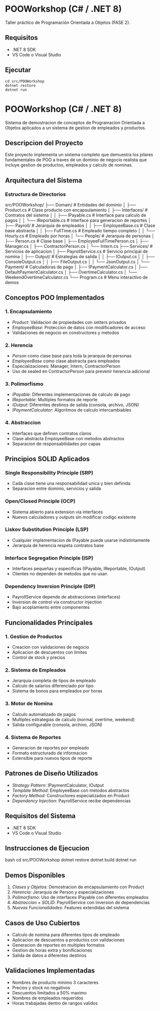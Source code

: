 # POOWorkshop (C# / .NET 8)

Taller práctico de Programación Orientada a Objetos (FASE 2).

## Requisitos
- .NET 8 SDK
- VS Code o Visual Studio

## Ejecutar
```
cd src/POOWorkshop
dotnet restore
dotnet run
```
# POOWorkshop (C# / .NET 8)

Sistema de demostracion de conceptos de Programacion Orientada a Objetos aplicados a un sistema de gestion de empleados y productos.

## Descripcion del Proyecto

Este proyecto implementa un sistema completo que demuestra los pilares fundamentales de POO a traves de un dominio de negocio realista que incluye gestion de productos, empleados y calculo de nominas.

## Arquitectura del Sistema

### Estructura de Directorios


src/POOWorkshop/
├── Domain/                 # Entidades del dominio
│   ├── Product.cs         # Clase producto con encapsulamiento
│   ├── Interfaces/        # Contratos del sistema
│   │   ├── IPayable.cs   # Interface para calculo de pagos
│   │   └── IReportable.cs # Interface para generacion de reportes
│   ├── Payroll/          # Jerarquia de empleados
│   │   ├── EmployeeBase.cs    # Clase base abstracta
│   │   ├── FullTime.cs        # Empleado tiempo completo
│   │   └── Hourly.cs          # Empleado por horas
│   └── People/           # Jerarquia de personas
│       ├── Person.cs              # Clase base
│       ├── EmployeeFullTimePerson.cs
│       ├── Manager.cs
│       ├── ContractorPerson.cs
│       └── Intern.cs
├── Services/             # Servicios de aplicacion
│   ├── PayrollService.cs # Servicio principal de nomina
│   ├── Output/          # Estrategias de salida
│   │   ├── IOutput.cs
│   │   ├── ConsoleOutput.cs
│   │   ├── FileOutput.cs
│   │   └── JsonOutput.cs
│   └── Payment/         # Calculadoras de pago
│       ├── IPaymentCalculator.cs
│       ├── DefaultPaymentCalculator.cs
│       ├── OvertimeCalculator.cs
│       └── WeekendOvertimeCalculator.cs
└── Program.cs           # Menu interactivo de demos


## Conceptos POO Implementados

### 1. Encapsulamiento

- *Product*: Validacion de propiedades con setters privados
- *EmployeeBase*: Proteccion de datos con modificadores de acceso
- Validaciones de negocio en constructores y metodos

### 2. Herencia

- *Person* como clase base para toda la jerarquia de personas
- *EmployeeBase* como clase abstracta para empleados
- Especializaciones: Manager, Intern, ContractorPerson
- Uso de sealed en ContractorPerson para prevenir herencia adicional

### 3. Polimorfismo

- *IPayable*: Diferentes implementaciones de calculo de pago
- *IReportable*: Multiples formatos de reporte
- *IOutput*: Diferentes destinos de salida (consola, archivo, JSON)
- *IPaymentCalculator*: Algoritmos de calculo intercambiables

### 4. Abstraccion

- Interfaces que definen contratos claros
- Clase abstracta EmployeeBase con metodos abstractos
- Separacion de responsabilidades por capas

## Principios SOLID Aplicados

### Single Responsibility Principle (SRP)

- Cada clase tiene una responsabilidad unica y bien definida
- Separacion entre dominio, servicios y salida

### Open/Closed Principle (OCP)

- Sistema abierto para extension via interfaces
- Nuevos calculadores y outputs sin modificar codigo existente

### Liskov Substitution Principle (LSP)

- Cualquier implementacion de IPayable puede usarse indistintamente
- Jerarquia de herencia respeta contratos base

### Interface Segregation Principle (ISP)

- Interfaces pequeñas y especificas (IPayable, IReportable, IOutput)
- Clientes no dependen de metodos que no usan

### Dependency Inversion Principle (DIP)

- PayrollService depende de abstracciones (interfaces)
- Inversion de control via constructor injection
- Bajo acoplamiento entre componentes

## Funcionalidades Principales

### 1. Gestion de Productos

- Creacion con validaciones de negocio
- Aplicacion de descuentos con limites
- Control de stock y precios

### 2. Sistema de Empleados

- Jerarquia completa de tipos de empleado
- Calculo de salarios diferenciado por tipo
- Sistema de bonos para empleados por horas

### 3. Motor de Nomina

- Calculo automatizado de pagos
- Multiples estrategias de calculo (normal, overtime, weekend)
- Salida configurable (consola, archivo, JSON)

### 4. Sistema de Reportes

- Generacion de reportes por empleado
- Formato estructurado de informacion
- Extensible para nuevos tipos de reporte

## Patrones de Diseño Utilizados

- *Strategy Pattern*: IPaymentCalculator, IOutput
- *Template Method*: EmployeeBase con metodos abstractos
- *Factory Method*: Constructores especializados en Product
- *Dependency Injection*: PayrollService recibe dependencias

## Requisitos del Sistema

- .NET 8 SDK
- VS Code o Visual Studio

## Instrucciones de Ejecucion

bash
cd src/POOWorkshop
dotnet restore
dotnet build
dotnet run


## Demos Disponibles

1. *Clases y Objetos*: Demostracion de encapsulamiento con Product
2. *Herencia*: Jerarquia de Person y especializaciones
3. *Polimorfismo*: Uso de interfaces IPayable con diferentes empleados
4. *Abstraccion + SOLID*: PayrollService con inversion de dependencias
5. *Nuevas Funcionalidades*: Features extendidas del sistema

## Casos de Uso Cubiertos

- Calculo de nomina para diferentes tipos de empleado
- Aplicacion de descuentos a productos con validaciones
- Generacion de reportes en multiples formatos
- Gestion de horas extra y bonificaciones
- Salida de datos a diferentes destinos

## Validaciones Implementadas

- Nombres de producto minimo 3 caracteres
- Precios y stock no negativos
- Descuentos limitados a 50% maximo
- Nombres de empleados requeridos
- Horas trabajadas dentro de rangos validos